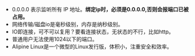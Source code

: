 * 0.0.0.0 表示监听所有 IP 地址。**绑定ip时，必须是0.0.0.0,否则会报端口已被占用。**
* 网络传输/磁盘io是毫秒级别，内存是纳秒级别。
* IO即连接，可不可以复用？要看连接状态，无状态的不行，比如http。
* 普通用户无法使用1024以下的端口。
* Alipine Linux是一个微型的Linux发行版，体积小，注重安全和效率。



